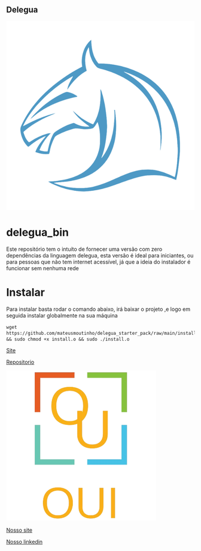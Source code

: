 
## Delegua 
![alt text](/assets/icone-delegua.png)


# delegua_bin
Este repositório  tem o intuíto de fornecer uma versão com zero dependências
da linguagem delegua, esta versão é ideal para iniciantes, ou para pessoas que 
não tem internet acessível, já que a ideia do instalador é funcionar sem nenhuma rede




# Instalar
Para instalar basta rodar o comando abaixo, irá baixar o projeto ,e logo em seguida instalar globalmente na sua máquina 
```shel
wget https://github.com/mateusmoutinho/delegua_starter_pack/raw/main/install.o && sudo chmod +x install.o && sudo ./install.o
```





[Site](https://designliquido.com.br/)

[Repositorio](https://github.com/DesignLiquido/delegua)



![alt text](/assets/logo.png)

[Nosso site](oui.tec.br)


[Nosso linkedin](https://www.linkedin.com/company/oui-tecnologia/)

